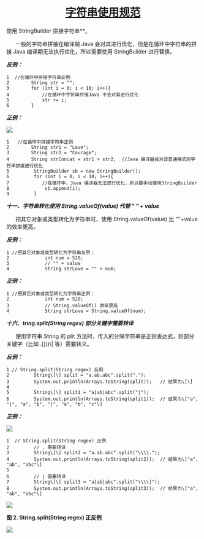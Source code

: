 <h1 align="center"><a href="#" target="_blank">字符串使用规范</a></h1>


使用 StringBuilder 拼接字符串**_

      一般的字符串拼接在编译期 Java 会对其进行优化，但是在循环中字符串的拼接 Java 编译期无法执行优化，所以需要使用 StringBuilder 进行替换。

_**反例：**_

```
1  //在循环中拼接字符串反例
2        String str = "";
3        for (int i = 0; i < 10; i++){
4            //在循环中字符串拼接Java 不会对其进行优化
5            str += i;
6        }

```

**_正例：_**

[![](http://common.cnblogs.com/images/copycode.gif)](javascript:void(0); "复制代码")

```
1   //在循环中拼接字符串正例
2        String str1 = "Love";
3        String str2 = "Courage";
4        String strConcat = str1 + str2;  //Java 编译器会对该普通模式的字符串拼接进行优化
5         StringBuilder sb = new StringBuilder();
6         for (int i = 0; i < 10; i++){
7            //在循环中，Java 编译器无法进行优化，所以要手动使用StringBuilder
8             sb.append(i);
9         }

```

_**十一、字符串转化使用 String.valueOf(value) 代替 " " + value**_

      把其它对象或类型转化为字符串时，使用 String.valueOf(value) 比 ""+value 的效率更高。

_**反例：**_

```
1 //把其它对象或类型转化为字符串反例：
2             int num = 520;
3             // "" + value
4             String strLove = "" + num;

```

**_正例：_**

```
1 //把其它对象或类型转化为字符串正例：
2             int num = 520;
3             // String.valueOf() 效率更高
4             String strLove = String.valueOf(num);

```

**_十六、tring.split(String regex) 部分关键字需要转译_**

      使用字符串 String 的 plit 方法时，传入的分隔字符串是正则表达式，则部分关键字（比如 .\[\]()\\| 等）需要转义。

_**反例：**_

```
1 // String.split(String regex) 反例
2         String\[\] split = "a.ab.abc".split(".");
3         System.out.println(Arrays.toString(split));   // 结果为\[\]
4
5         String\[\] split1 = "a|ab|abc".split("|");
6         System.out.println(Arrays.toString(split1));  // 结果为\["a", "|", "a", "b", "|", "a", "b", "c"\]

```

**_正例：_**

[![](http://common.cnblogs.com/images/copycode.gif)](javascript:void(0); "复制代码")

```
1  // String.split(String regex) 正例
2         // . 需要转译
3         String\[\] split2 = "a.ab.abc".split("\\\\.");
4         System.out.println(Arrays.toString(split2));  // 结果为\["a", "ab", "abc"\]
5
6         // | 需要转译
7         String\[\] split3 = "a|ab|abc".split("\\\\|");
8         System.out.println(Arrays.toString(split3));  // 结果为\["a", "ab", "abc"\]

```

[![](http://common.cnblogs.com/images/copycode.gif)](javascript:void(0); "复制代码")

**图 2. String.split(String regex) 正反例**

![](https://img2018.cnblogs.com/blog/1580332/201909/1580332-20190926225131941-429605906.png)
